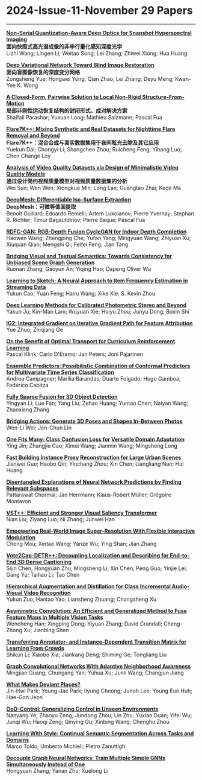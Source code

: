 # 2024-Issue-11-November 29 Papers

----

**[Non-Serial Quantization-Aware Deep Optics for Snapshot Hyperspectral Imaging](https://ieeexplore.ieee.org/document/10591456/)**  
**面向快照式高光谱成像的非串行量化感知深度光学**  
Lizhi Wang; Lingen Li; Weitao Song; Lei Zhang; Zhiwei Xiong; Hua Huang  

**[Deep Variational Network Toward Blind Image Restoration](https://ieeexplore.ieee.org/document/10433564/)**  
**面向盲图像恢复的深度变分网络**  
Zongsheng Yue; Hongwei Yong; Qian Zhao; Lei Zhang; Deyu Meng; Kwan-Yee K. Wong  

**[A Closed-Form, Pairwise Solution to Local Non-Rigid Structure-From-Motion](https://ieeexplore.ieee.org/document/10492858/)**  
**局部非刚性运动恢复结构的封闭形式、成对解决方案**  
Shaifali Parashar; Yuxuan Long; Mathieu Salzmann; Pascal Fua  

**[Flare7K++: Mixing Synthetic and Real Datasets for Nighttime Flare Removal and Beyond](https://ieeexplore.ieee.org/document/10541091/)**  
**Flare7K++：混合合成与真实数据集用于夜间眩光去除及其它应用**  
Yuekun Dai; Chongyi Li; Shangchen Zhou; Ruicheng Feng; Yihang Luo; Chen Change Loy  

**[Analysis of Video Quality Datasets via Design of Minimalistic Video Quality Models](https://ieeexplore.ieee.org/document/10499199/)**  
**通过设计简约视频质量模型对视频质量数据集的分析**  
Wei Sun; Wen Wen; Xiongkuo Min; Long Lan; Guangtao Zhai; Kede Ma  

**[DeepMesh: Differentiable Iso-Surface Extraction](https://ieeexplore.ieee.org/document/10506652/)**  
**DeepMesh：可微等值面提取**  
Benoît Guillard; Edoardo Remelli; Artem Lukoianov; Pierre Yvernay; Stephan R. Richter; Timur Bagautdinov; Pierre Baque; Pascal Fua  

**[RDFC-GAN: RGB-Depth Fusion CycleGAN for Indoor Depth Completion](https://ieeexplore.ieee.org/document/10497905/)**  
Haowen Wang; Zhengping Che; Yufan Yang; Mingyuan Wang; Zhiyuan Xu; Xiuquan Qiao; Mengshi Qi; Feifei Feng; Jian Tang  

**[Bridging Visual and Textual Semantics: Towards Consistency for Unbiased Scene Graph Generation](https://ieeexplore.ieee.org/document/10502321/)**  
Ruonan Zhang; Gaoyun An; Yiqing Hao; Dapeng Oliver Wu  

**[Learning to Sketch: A Neural Approach to Item Frequency Estimation in Streaming Data](https://ieeexplore.ieee.org/document/10499867/)**  
Yukun Cao; Yuan Feng; Hairu Wang; Xike Xie; S. Kevin Zhou  

**[Deep Learning Methods for Calibrated Photometric Stereo and Beyond](https://ieeexplore.ieee.org/document/10497891/)**  
Yakun Ju; Kin-Man Lam; Wuyuan Xie; Huiyu Zhou; Junyu Dong; Boxin Shi  

**[IG2: Integrated Gradient on Iterative Gradient Path for Feature Attribution](https://ieeexplore.ieee.org/document/10497902/)**  
Yue Zhuo; Zhiqiang Ge  

**[On the Benefit of Optimal Transport for Curriculum Reinforcement Learning](https://ieeexplore.ieee.org/document/10502148/)**  
Pascal Klink; Carlo D'Eramo; Jan Peters; Joni Pajarinen  

**[Ensemble Predictors: Possibilistic Combination of Conformal Predictors for Multivariate Time Series Classification](https://ieeexplore.ieee.org/document/10497903/)**  
Andrea Campagner; Marília Barandas; Duarte Folgado; Hugo Gamboa; Federico Cabitza  

**[Fully Sparse Fusion for 3D Object Detection](https://ieeexplore.ieee.org/document/10506794/)**  
Yingyan Li; Lue Fan; Yang Liu; Zehao Huang; Yuntao Chen; Naiyan Wang; Zhaoxiang Zhang  

**[Bridging Actions: Generate 3D Poses and Shapes In-Between Photos](https://ieeexplore.ieee.org/document/10497888/)**  
Wen-Li Wei; Jen-Chun Lin  

**[One Fits Many: Class Confusion Loss for Versatile Domain Adaptation](https://ieeexplore.ieee.org/document/10506994/)**  
Ying Jin; Zhangjie Cao; Ximei Wang; Jianmin Wang; Mingsheng Long  

**[Fast Building Instance Proxy Reconstruction for Large Urban Scenes](https://ieeexplore.ieee.org/document/10499907/)**  
Jianwei Guo; Haobo Qin; Yinchang Zhou; Xin Chen; Liangliang Nan; Hui Huang  

**[Disentangled Explanations of Neural Network Predictions by Finding Relevant Subspaces](https://ieeexplore.ieee.org/document/10497845/)**  
Pattarawat Chormai; Jan Herrmann; Klaus-Robert Müller; Grégoire Montavon  

**[VST++: Efficient and Stronger Visual Saliency Transformer](https://ieeexplore.ieee.org/document/10497889/)**  
Nian Liu; Ziyang Luo; Ni Zhang; Junwei Han  

**[Empowering Real-World Image Super-Resolution With Flexible Interactive Modulation](https://ieeexplore.ieee.org/document/10505802/)**  
Chong Mou; Xintao Wang; Yanze Wu; Ying Shan; Jian Zhang  

**[Vote2Cap-DETR++: Decoupling Localization and Describing for End-to-End 3D Dense Captioning](https://ieeexplore.ieee.org/document/10496863/)**  
Sijin Chen; Hongyuan Zhu; Mingsheng Li; Xin Chen; Peng Guo; Yinjie Lei; Gang Yu; Taihao Li; Tao Chen  

**[Hierarchical Augmentation and Distillation for Class Incremental Audio-Visual Video Recognition](https://ieeexplore.ieee.org/document/10497880/)**  
Yukun Zuo; Hantao Yao; Liansheng Zhuang; Changsheng Xu  

**[Asymmetric Convolution: An Efficient and Generalized Method to Fuse Feature Maps in Multiple Vision Tasks](https://ieeexplore.ieee.org/document/10530458/)**  
Wencheng Han; Xingping Dong; Yiyuan Zhang; David Crandall; Cheng-Zhong Xu; Jianbing Shen  

**[Transferring Annotator- and Instance-Dependent Transition Matrix for Learning From Crowds](https://ieeexplore.ieee.org/document/10497879/)**  
Shikun Li; Xiaobo Xia; Jiankang Deng; Shiming Ge; Tongliang Liu  

**[Graph Convolutional Networks With Adaptive Neighborhood Awareness](https://ieeexplore.ieee.org/document/10505798/)**  
Mingjian Guang; Chungang Yan; Yuhua Xu; Junli Wang; Changjun Jiang  

**[What Makes Deviant Places?](https://ieeexplore.ieee.org/document/10508107/)**  
Jin-Hwi Park; Young-Jae Park; Ilyung Cheong; Junoh Lee; Young Eun Huh; Hae-Gon Jeon  
 
**[OoD-Control: Generalizing Control in Unseen Environments](https://ieeexplore.ieee.org/document/10510598/)**  
Nanyang Ye; Zhaoyu Zeng; Jundong Zhou; Lin Zhu; Yuxiao Duan; Yifei Wu; Junqi Wu; Haoqi Zeng; Qinying Gu; Xinbing Wang; Chenghu Zhou  

**[Learning With Style: Continual Semantic Segmentation Across Tasks and Domains](https://ieeexplore.ieee.org/document/10521870/)**  
Marco Toldo; Umberto Michieli; Pietro Zanuttigh  

**[Decouple Graph Neural Networks: Train Multiple Simple GNNs Simultaneously Instead of One](https://ieeexplore.ieee.org/document/10507024/)**  
Hongyuan Zhang; Yanan Zhu; Xuelong Li  

